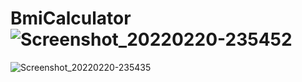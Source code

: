 # BmiCalculator![Screenshot_20220220-235452](https://user-images.githubusercontent.com/99693318/154865732-437cf086-72e1-4fd9-bf5b-25c9b8a3dc3e.png)
![Screenshot_20220220-235435](https://user-images.githubusercontent.com/99693318/154865739-65bf8cb4-4d04-4b6d-8f04-b59c686b2c90.png)
